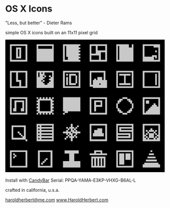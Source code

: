 OS X Icons
==========

"Less, but better" - Dieter Rams

simple OS X icons built on an 11x11 pixel grid

![OS X Icon set](light/img/os-x-icon-set.png)

Install with [CandyBar](http://panic.com/candybar/d/CandyBar%203.3.4.zip)
Serial: PPQA-YAMA-E3KP-VHXG-B6AL-L

crafted in california, u.s.a.

haroldherbert@me.com
www.HaroldHerbert.com
